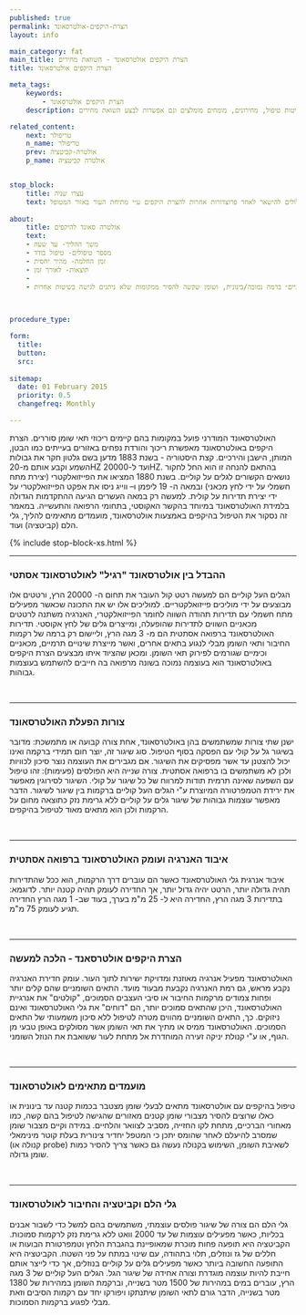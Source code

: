 ```yaml
---
published: true
permalink: הצרת-היקפים-אולטרסאונד
layout: info

main_category: fat
main_title: הצרת היקפים אולטרסאונד - השוואת מחירים
title: הצרת היקפים אולטרסאונד

meta_tags:
    keywords:
        - הצרת היקפים אולטרסאונד
    description: הצרת היקפים אולטרסאונד - כל מה שרציתם לדעת על הצרת היקפים, שיטות טיפול, מחירונים, מומחים מומלצים וגם אפשרות לבצע השואת מחירים

related_content:
    next: טריפולר
    n_name: טריפולר
    prev: אולטרה-קביטציה
    p_name: אולטרה קביטציה


stop_block: 
    title: עצרו שניה
    text: סובלים מהיקפי גוף גדולים ומחפשים פתרון משמעותי? פרט להצרת היקפים במכשירים סטנדרטיים מומלץ שתשקלו טיפול במכשיר הבודי טייט, הנותן מענה מושלם הן למצבורי השומן והן ל״גלים״ שעלולים להישאר לאחר פרוצדורות אחרות להצרת היקפים ע״י מתיחת העור באזור המטופל.    
    
about:
    title: אולטרה סאונד להיקפים
    text: 
    - משך ההליך- עד שעה
    - מספר טיפולים- טיפול בודד
    - זמן החלמה- מהיר יחסית
    - תוצאות- לאורך זמן
    - 
    - מתאים לאנשים עם מצבורי שומן ״עקשניים״ ברמה נמוכה/בינונית, ושומן שקשה להסיר ממקומות שלא ניתנים לגישה בשיטות אחרות

   

procedure_type: 

form:
  title: 
  button: 
  src:
  
sitemap: 
  date: 01 February 2015
  priority: 0.5
  changefreq: Monthly

---
```

האולטרסאונד המודרני פועל במקומות בהם קיימים ריכוזי תאי שומן סוררים. הצרת היקפים באולטרסאונד מאפשרת ריכוך והורדת נפחים באזורים בעייתים כמו הבטן, המותן, הישבן והירכיים. קצת היסטוריה - בשנת 1883 מדען בשם גלטון חקר את גבולות השמע וקבע אותם מ-20HZ  ועד ל-20000HZ. בהתאם להנחה זו הוא החל לחקור נושאים הקשורים לגלים על קוליים. בשנת 1880 המציאו את הפייזואלקטרי (יצירת מתח חשמלי על ידי לחץ מכאני) ובמאה ה- 19 ליפמן ו– ווייג ניסו את אפקט הפייזואלקטרי על ידי יצירת  תדירות על קולית. למעשה רק במאה העשרים הגיעה ההתקדמות הגדולה בלמידת האולטרסאונד במיוחד בהקשר האקוסטי, בתחומי הרפואה והתעשייה. במאמר זה נסקור את הטיפול בהיקפים באמצעות אולטרסאונד, מועמדים מתאימים להליך, גלי הלם (קביטציה) ועוד.

 {% include stop-block-xs.html %}  

- - - - - -
 
###  ההבדל בין אולטרסאונד "רגיל" לאולטרסאונד אסתטי

הגלים העל קוליים הם למעשה רטט קול העובר את תחום ה- 20000 הרץ, ורטטים אלו מבוצעים על ידי מוליכים פייזואלקטריים. למוליכים אלו יש את התכונה שכאשר מפעילים מתח חשמלי עם תדירות תהודה השווה לחומר הפייזואלקטרי, האנרגיה משתנה לרטטים מכאניים השווים לתדירות שהופעלה, ומייצרים גלים של לחץ אקוסטי. תדירות האולטרסאונד ברפואה אסתטית הם מ- 3 מגה הרץ, וליישום רק ברמה של רקמות החיבור ותאי השומן מבלי לנגוע בתאים אחרים, ואשר מייצרת שינויים תרמיים, מכאניים וכימיים שגורמים לפירוק תאי השומן. ומכאן שהציוד איתו מבצעים הצרת היקפים באולטרסאונד הוא בעוצמה נמוכה בשונה מרפואה בה חייבים להשתמש בעוצמות גבוהות.
  
 

- - - - - -

###  צורות הפעלת האולטרסאונד

ישנן שתי צורות שמשתמשים בהן באולטרסאונד, אחת צורה קבועה או מתמשכת: מדובר בשיגור גל על קולי עם הפסקה בסוף הטיפול. סוג שיגור זה, יוצר חום תמידי ברקמה ואינו יכול להצטנן עד אשר מפסיקים את השיגור. אם מגבירים את העוצמה נוצר סיכון לכוויות ולכן לא משתמשים בו ברפואה אסתטית. צורה שנייה היא הפולסים (פעימות): זהו טיפול עם השפעה שאינה תרמית תודות למרווח של כל שיגור על קולי. השיגור לסירוגין מאפשר את ירידת הטמפרטורה המיוצרת ע"י הגלים העל קוליים ברקמות בין שיגור לשיגור. הדבר מאפשר עוצמות גבוהות של שיגור גלים על קוליים ללא גרימת נזק כתוצאה מחום על הרקמות ולכן הוא מתאים מאוד לטיפול בהיקפים.
  
 

- - - - - -

###  איבוד האנרגיה ועומק האולטרסאונד ברפואה אסתטית

איבוד אנרגית גלי האולטרסאונד כאשר הם עוברים דרך הרקמות, הוא ככל שהתדירות תהיה גדולה יותר, הרטט יהיה גדול יותר, אך החדירה לעומק תהיה קטנה יותר. לדוגמא: בתדירות 3 מגה הרץ, החדירה היא ל- 25 מ"מ בערך, בעוד שב- 1 מגה הרץ החדירה תגיע לעומק 75 מ"מ.
  
 

- - - - - -

###  הצרת היקפים אולטרסאנד - הלכה למעשה

האולטרסאונד מפעיל אנרגיה מאוזנת ומדויקת ישירות לתוך העור. עומק חדירת האנרגיה נקבע מראש, גם רמת האנרגיה נקבעת מבעוד מועד. התאים השומניים שהם קלים יותר ופחות צמודים מרקמות החיבור או סיבי העצבים הסמוכים, "קולטים" את אנרגיית האולטרסאונד, היכן שהתאים סמוכים יותר, הם "דוחים" את גלי האולטרסאונד ואינם ניזוקים. כך, התאים השומניים מהווים מטרה לטיפול ללא סיכון משמעותי של התאים הסמוכים. האולטרסאונד ממיס או מתיך את תאי השומן אשר מסולקים באופן טבעי מן הגוף, או ע"י קנולת יניקה זעירה המוחדרת אל מתחת לעור ששואבת את הנוזל השומני.
  
 

- - - - - -

###  מועמדים מתאימים לאולטרסאונד

טיפול בהיקפים עם אולטרסאונד מתאים לבעלי שומן מצטבר בכמות קטנה עד בינונית או כאלו שרוצים להסיר מצבורי שומן קטנים מאזורים שהגישה לטיפול בהם קשה, כמו מאחורי הברכיים, מתחת לקו החזייה, מסביב לצוואר והלחיים. במידה וקיים מצבור שומן שמסרב להיעלם לאחר שהומס יתכן כי המטפל יחדיר צינורית בעלת קוטר מינימאלי (קנולה או probe) לשאיבת השומן, השימוש בקנולה נעשה גם כאשר צריך להסיר כמות שומן גדולה.
  
 

- - - - - -

###  גלי הלם וקביטציה והחיבור לאולטרסאונד 

גלי הלם הם צורה של שיגור פולסים עוצמתי, משתמשים בהם למשל כדי לשבור אבנים בכליות, כאשר מפעילים עוצמות של עד 2000 וואט ללא גרימת נזק לרקמות סמוכות. הקביטציה היא תופעה פחות מוכרת שמאופיינת בהגברת הלחץ וטמפרטורת הבועות או חללים של גז ונוזלים, תלוי בתהודה, עם שינוי במתח על פני השטח. הקביטציה היא התופעה החשובה ביותר כאשר מפעילים גלים על קוליים בנוזלים, אך כדי לייצר אותם חייבת להיות עוצמה מוגדרת וצורה אחידה של שיגור הגל. הגלים העל קוליים של 3 מגה הרץ, עוברים במים במהירות של 1500 מטר בשנייה, וברקמת השומן במהירות של 1380 מטר בשנייה, הדבר גורם לתאי השומן שיתנתקו ויפורקו יחד עם רקמות הסיבים וזאת מבלי לפגוע ברקמות הסמוכות.
